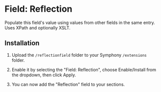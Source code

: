 # Field: Reflection

Populate this field's value using values from other fields in the same entry. Uses XPath and optionally XSLT.

## Installation

1. Upload the `/reflectionfield` folder to your Symphony `/extensions` folder.

2. Enable it by selecting the "Field: Reflection", choose Enable/Install from the dropdown, then click Apply.

4. You can now add the "Reflection" field to your sections.
